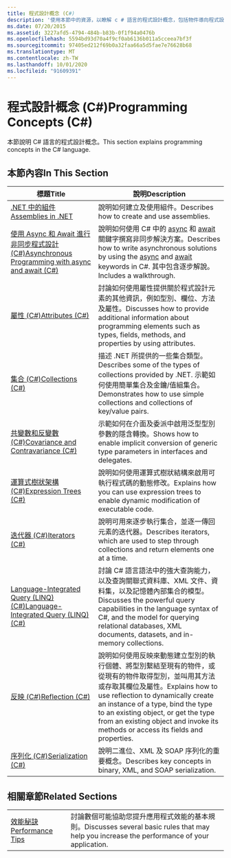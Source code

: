 ```yaml
---
title: 程式設計概念 (C#)
description: '使用本節中的資源，以瞭解 c # 語言的程式設計概念，包括物件導向程式設計。'
ms.date: 07/20/2015
ms.assetid: 3227afd5-4794-484b-b83b-0f1f94a0476b
ms.openlocfilehash: 5594bd93d70a4f9cf0ab6136b011a5cceea7bf3f
ms.sourcegitcommit: 97405ed212f69b0a32faa66a5d5fae7e76628b68
ms.translationtype: MT
ms.contentlocale: zh-TW
ms.lasthandoff: 10/01/2020
ms.locfileid: "91609391"
---
```

# <a name="programming-concepts-c"></a><span data-ttu-id="e6e22-103">程式設計概念 (C#)</span><span class="sxs-lookup"><span data-stu-id="e6e22-103">Programming Concepts (C#)</span></span>

<span data-ttu-id="e6e22-104">本節說明 C# 語言的程式設計概念。</span><span class="sxs-lookup"><span data-stu-id="e6e22-104">This section explains programming concepts in the C# language.</span></span>  
  
## <a name="in-this-section"></a><span data-ttu-id="e6e22-105">本節內容</span><span class="sxs-lookup"><span data-stu-id="e6e22-105">In This Section</span></span>  
  
|<span data-ttu-id="e6e22-106">標題</span><span class="sxs-lookup"><span data-stu-id="e6e22-106">Title</span></span>|<span data-ttu-id="e6e22-107">說明</span><span class="sxs-lookup"><span data-stu-id="e6e22-107">Description</span></span>|  
|-----------|-----------------|  
|[<span data-ttu-id="e6e22-108">.NET 中的組件</span><span class="sxs-lookup"><span data-stu-id="e6e22-108">Assemblies in .NET</span></span>](../../../standard/assembly/index.md)|<span data-ttu-id="e6e22-109">說明如何建立及使用組件。</span><span class="sxs-lookup"><span data-stu-id="e6e22-109">Describes how to create and use assemblies.</span></span>|  
|[<span data-ttu-id="e6e22-110">使用 Async 和 Await 進行非同步程式設計 (C#)</span><span class="sxs-lookup"><span data-stu-id="e6e22-110">Asynchronous Programming with async and await (C#)</span></span>](./async/index.md)|<span data-ttu-id="e6e22-111">說明如何使用 C# 中的 [async](../../language-reference/keywords/async.md) 和 [await](../../language-reference/operators/await.md) 關鍵字撰寫非同步解決方案。</span><span class="sxs-lookup"><span data-stu-id="e6e22-111">Describes how to write asynchronous solutions by using the [async](../../language-reference/keywords/async.md) and [await](../../language-reference/operators/await.md) keywords in C#.</span></span> <span data-ttu-id="e6e22-112">其中包含逐步解說。</span><span class="sxs-lookup"><span data-stu-id="e6e22-112">Includes a walkthrough.</span></span>|  
|[<span data-ttu-id="e6e22-113">屬性 (C#)</span><span class="sxs-lookup"><span data-stu-id="e6e22-113">Attributes (C#)</span></span>](./attributes/index.md)|<span data-ttu-id="e6e22-114">討論如何使用屬性提供關於程式設計元素的其他資訊，例如型別、欄位、方法及屬性。</span><span class="sxs-lookup"><span data-stu-id="e6e22-114">Discusses how to provide additional information about programming elements such as types, fields, methods, and properties by using attributes.</span></span>|  
|[<span data-ttu-id="e6e22-115">集合 (C#)</span><span class="sxs-lookup"><span data-stu-id="e6e22-115">Collections (C#)</span></span>](./collections.md)|<span data-ttu-id="e6e22-116">描述 .NET 所提供的一些集合類型。</span><span class="sxs-lookup"><span data-stu-id="e6e22-116">Describes some of the types of collections provided by .NET.</span></span> <span data-ttu-id="e6e22-117">示範如何使用簡單集合及金鑰/值組集合。</span><span class="sxs-lookup"><span data-stu-id="e6e22-117">Demonstrates how to use simple collections and collections of key/value pairs.</span></span>|  
|[<span data-ttu-id="e6e22-118">共變數和反變數 (C#)</span><span class="sxs-lookup"><span data-stu-id="e6e22-118">Covariance and Contravariance (C#)</span></span>](./covariance-contravariance/index.md)|<span data-ttu-id="e6e22-119">示範如何在介面及委派中啟用泛型型別參數的隱含轉換。</span><span class="sxs-lookup"><span data-stu-id="e6e22-119">Shows how to enable implicit conversion of generic type parameters in interfaces and delegates.</span></span>|  
|[<span data-ttu-id="e6e22-120">運算式樹狀架構 (C#)</span><span class="sxs-lookup"><span data-stu-id="e6e22-120">Expression Trees (C#)</span></span>](./expression-trees/index.md)|<span data-ttu-id="e6e22-121">說明如何使用運算式樹狀結構來啟用可執行程式碼的動態修改。</span><span class="sxs-lookup"><span data-stu-id="e6e22-121">Explains how you can use expression trees to enable dynamic modification of executable code.</span></span>|  
|[<span data-ttu-id="e6e22-122">迭代器 (C#)</span><span class="sxs-lookup"><span data-stu-id="e6e22-122">Iterators (C#)</span></span>](./iterators.md)|<span data-ttu-id="e6e22-123">說明可用來逐步執行集合，並逐一傳回元素的迭代器。</span><span class="sxs-lookup"><span data-stu-id="e6e22-123">Describes iterators, which are used to step through collections and return elements one at a time.</span></span>|  
|[<span data-ttu-id="e6e22-124">Language-Integrated Query (LINQ) (C#)</span><span class="sxs-lookup"><span data-stu-id="e6e22-124">Language-Integrated Query (LINQ) (C#)</span></span>](./linq/index.md)|<span data-ttu-id="e6e22-125">討論 C# 語言語法中的強大查詢能力，以及查詢關聯式資料庫、XML 文件、資料集，以及記憶體內部集合的模型。</span><span class="sxs-lookup"><span data-stu-id="e6e22-125">Discusses the powerful query capabilities in the language syntax of C#, and the model for querying relational databases, XML documents, datasets, and in-memory collections.</span></span>|  
|[<span data-ttu-id="e6e22-126">反映 (C#)</span><span class="sxs-lookup"><span data-stu-id="e6e22-126">Reflection (C#)</span></span>](./reflection.md)|<span data-ttu-id="e6e22-127">說明如何使用反映來動態建立型別的執行個體、將型別繫結至現有的物件，或從現有的物件取得型別，並叫用其方法或存取其欄位及屬性。</span><span class="sxs-lookup"><span data-stu-id="e6e22-127">Explains how to use reflection to dynamically create an instance of a type, bind the type to an existing object, or get the type from an existing object and invoke its methods or access its fields and properties.</span></span>|  
|[<span data-ttu-id="e6e22-128">序列化 (C#)</span><span class="sxs-lookup"><span data-stu-id="e6e22-128">Serialization (C#)</span></span>](./serialization/index.md)|<span data-ttu-id="e6e22-129">說明二進位、XML 及 SOAP 序列化的重要概念。</span><span class="sxs-lookup"><span data-stu-id="e6e22-129">Describes key concepts in binary, XML, and SOAP serialization.</span></span>|  
  
## <a name="related-sections"></a><span data-ttu-id="e6e22-130">相關章節</span><span class="sxs-lookup"><span data-stu-id="e6e22-130">Related Sections</span></span>  
  
|||  
|---|---|  
|[<span data-ttu-id="e6e22-131">效能秘訣</span><span class="sxs-lookup"><span data-stu-id="e6e22-131">Performance Tips</span></span>](../../../framework/performance/performance-tips.md) | <span data-ttu-id="e6e22-132">討論數個可能協助您提升應用程式效能的基本規則。</span><span class="sxs-lookup"><span data-stu-id="e6e22-132">Discusses several basic rules that may help you increase the performance of your application.</span></span>|

